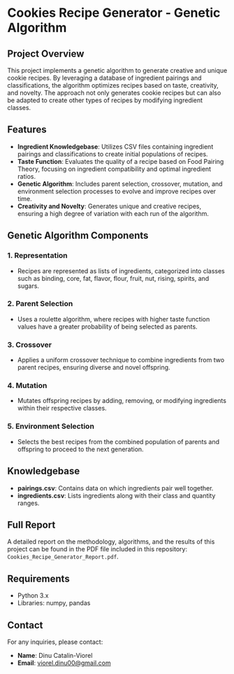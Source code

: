 # Cookies Recipe Generator - Genetic Algorithm

## Project Overview

This project implements a genetic algorithm to generate creative and unique cookie recipes. By leveraging a database of ingredient pairings and classifications, the algorithm optimizes recipes based on taste, creativity, and novelty. The approach not only generates cookie recipes but can also be adapted to create other types of recipes by modifying ingredient classes.

## Features

- **Ingredient Knowledgebase**: Utilizes CSV files containing ingredient pairings and classifications to create initial populations of recipes.
- **Taste Function**: Evaluates the quality of a recipe based on Food Pairing Theory, focusing on ingredient compatibility and optimal ingredient ratios.
- **Genetic Algorithm**: Includes parent selection, crossover, mutation, and environment selection processes to evolve and improve recipes over time.
- **Creativity and Novelty**: Generates unique and creative recipes, ensuring a high degree of variation with each run of the algorithm.

## Genetic Algorithm Components

### 1. Representation
- Recipes are represented as lists of ingredients, categorized into classes such as binding, core, fat, flavor, flour, fruit, nut, rising, spirits, and sugars.

### 2. Parent Selection
- Uses a roulette algorithm, where recipes with higher taste function values have a greater probability of being selected as parents.

### 3. Crossover
- Applies a uniform crossover technique to combine ingredients from two parent recipes, ensuring diverse and novel offspring.

### 4. Mutation
- Mutates offspring recipes by adding, removing, or modifying ingredients within their respective classes.

### 5. Environment Selection
- Selects the best recipes from the combined population of parents and offspring to proceed to the next generation.

## Knowledgebase

- **pairings.csv**: Contains data on which ingredients pair well together.
- **ingredients.csv**: Lists ingredients along with their class and quantity ranges.

## Full Report

A detailed report on the methodology, algorithms, and the results of this project can be found in the PDF file included in this repository: `Cookies_Recipe_Generator_Report.pdf`.

## Requirements

- Python 3.x
- Libraries: numpy, pandas


## Contact

For any inquiries, please contact:
- **Name**: Dinu Catalin-Viorel
- **Email**: viorel.dinu00@gmail.com

